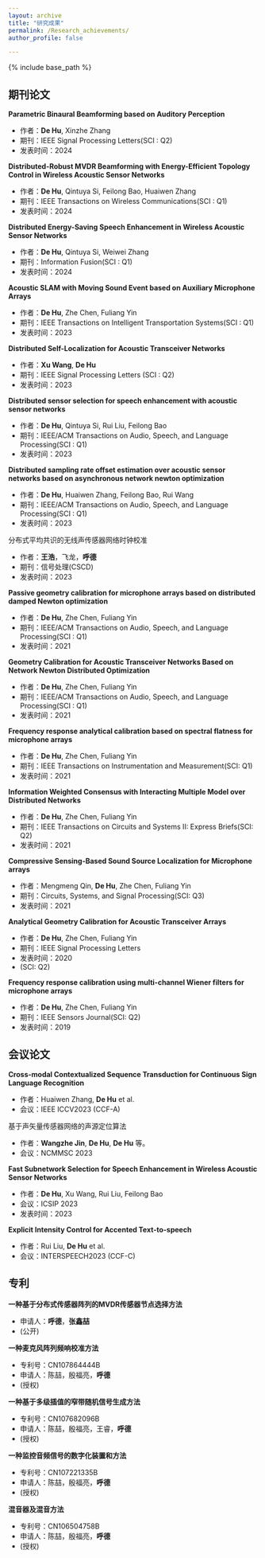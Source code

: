 ```yaml
---
layout: archive
title: "研究成果"
permalink: /Research_achievements/
author_profile: false

---
```


{% include base_path %}


## 期刊论文
 **Parametric Binaural Beamforming based on Auditory Perception**
   - 作者：**De Hu**, Xinzhe Zhang
   - 期刊：IEEE Signal Processing Letters(SCI : Q2)
   - 发表时间：2024
     
 **Distributed-Robust MVDR Beamforming with Energy-Efficient Topology Control in Wireless Acoustic Sensor Networks**
   - 作者：**De Hu**, Qintuya Si, Feilong Bao, Huaiwen Zhang
   - 期刊：IEEE Transactions on Wireless Communications(SCI : Q1)
   - 发表时间：2024

     
 **Distributed Energy-Saving Speech Enhancement in Wireless Acoustic Sensor Networks**
   - 作者：**De Hu**, Qintuya Si, Weiwei Zhang
   - 期刊：Information Fusion(SCI : Q1)
   - 发表时间：2024


 **Acoustic SLAM with Moving Sound Event based on Auxiliary Microphone Arrays**
   - 作者：**De Hu**, Zhe Chen, Fuliang Yin
   - 期刊：IEEE Transactions on Intelligent Transportation Systems(SCI : Q1)
   - 发表时间：2023


 **Distributed Self-Localization for Acoustic Transceiver Networks**
   - 作者：**Xu Wang**, **De Hu**
   - 期刊：IEEE Signal Processing Letters (SCI : Q2)
   - 发表时间：2023


 **Distributed sensor selection for speech enhancement with acoustic sensor networks**
   - 作者：**De Hu**, Qintuya Si, Rui Liu, Feilong Bao
   - 期刊：IEEE/ACM Transactions on Audio, Speech, and Language Processing(SCI : Q1)
   - 发表时间：2023
 

 **Distributed sampling rate offset estimation over acoustic sensor networks based on asynchronous network newton optimization**
   - 作者：**De Hu**, Huaiwen Zhang, Feilong Bao, Rui Wang
   - 期刊：IEEE/ACM Transactions on Audio, Speech, and Language Processing(SCI : Q1)
   - 发表时间：2023
     
 分布式平均共识的无线声传感器网络时钟校准
   - 作者：**王浩**，飞龙，**呼德**
   - 期刊：信号处理(CSCD)
   - 发表时间：2023

 **Passive geometry calibration for microphone arrays based on distributed damped Newton optimization**
   - 作者：**De Hu**, Zhe Chen, Fuliang Yin
   - 期刊：IEEE/ACM Transactions on Audio, Speech, and Language Processing(SCI : Q1)
   - 发表时间：2021


 **Geometry Calibration for Acoustic Transceiver Networks Based on Network Newton Distributed Optimization**
   - 作者：**De Hu**, Zhe Chen, Fuliang Yin
   - 期刊：IEEE/ACM Transactions on Audio, Speech, and Language Processing(SCI : Q1)
   - 发表时间：2021

 **Frequency response analytical calibration based on spectral flatness for microphone arrays**
   - 作者：**De Hu**, Zhe Chen, Fuliang Yin
   - 期刊：IEEE Transactions on Instrumentation and Measurement(SCI: Q1)
   - 发表时间：2021

**Information Weighted Consensus with Interacting Multiple Model over Distributed Networks**
   - 作者：**De Hu**, Zhe Chen, Fuliang Yin
   - 期刊：IEEE Transactions on Circuits and Systems II: Express Briefs(SCI: Q2)
   - 发表时间：2021

**Compressive Sensing-Based Sound Source Localization for Microphone arrays**
   - 作者：Mengmeng Qin, **De Hu**, Zhe Chen, Fuliang Yin
   - 期刊：Circuits, Systems, and Signal Processing(SCI: Q3)
   - 发表时间：2021

 **Analytical Geometry Calibration for Acoustic Transceiver Arrays**
   - 作者：**De Hu**, Zhe Chen, Fuliang Yin
   - 期刊：IEEE Signal Processing Letters
   - 发表时间：2020
   - (SCI: Q2)

 **Frequency response calibration using multi-channel Wiener filters for microphone arrays**
   - 作者：**De Hu**, Zhe Chen, Fuliang Yin
   - 期刊：IEEE Sensors Journal(SCI: Q2)
   - 发表时间：2019 


## 会议论文

 **Cross-modal Contextualized Sequence Transduction for Continuous Sign Language Recognition**
   - 作者：Huaiwen Zhang, **De Hu** et al.
   - 会议：IEEE ICCV2023 (CCF-A)

 基于声矢量传感器网络的声源定位算法
   - 作者：**Wangzhe Jin**, **De Hu**, **De Hu** 等。
   - 会议：NCMMSC 2023

 **Fast Subnetwork Selection for Speech Enhancement in Wireless Acoustic Sensor Networks**
   - 作者：**De Hu**, Xu Wang, Rui Liu, Feilong Bao
   - 会议：ICSIP 2023
   - 发表时间：2023
 
 **Explicit Intensity Control for Accented Text-to-speech**
   - 作者：Rui Liu, **De Hu** et al.
   - 会议：INTERSPEECH2023 (CCF-C)


## 专利


 **一种基于分布式传感器阵列的MVDR传感器节点选择方法**
   - 申请人：**呼德**，**张鑫喆**
   - (公开)

 **一种麦克风阵列频响校准方法**
   - 专利号：CN107864444B
   - 申请人：陈喆，殷福亮，**呼德**
   - (授权)

 **一种基于多级插值的窄带随机信号生成方法**
   - 专利号：CN107682096B
   - 申请人：陈喆，殷福亮，王睿，**呼德**
   - (授权)

 **一种监控音频信号的数字化装置和方法**
   - 专利号：CN107221335B
   - 申请人：陈喆，殷福亮，**呼德**
   - (授权)

 **混音器及混音方法**
   - 专利号：CN106504758B
   - 申请人：陈喆，殷福亮，**呼德**
   - (授权)



